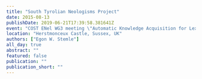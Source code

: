 ```yaml
---
title: "South Tyrolian Neologisms Project"
date: 2015-08-13
publishDate: 2019-06-21T17:39:58.381641Z
event: "COST ENel WG3 meeting \"Automatic Knowledge Acquisition for Lexicography\""
location: "Herstmonceux Castle, Sussex, UK"
authors: ["Egon W. Stemle"]
all_day: true
abstract: ""
featured: false
publication: ""
publication_short: ""
---
```


